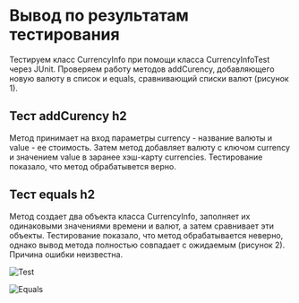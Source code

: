 # Вывод по результатам тестирования #
Тестируем класс CurrencyInfo при помощи класса CurrencyInfoTest через JUnit.
Проверяем работу методов addCurency, добавляющего новую валюту в список и equals, сравнивающий списки валют (рисунок 1).

## Тест addCurency h2
Метод принимает на вход параметры currency - название валюты и value - ее стоимость. Затем метод добавляет валюту с ключом currency и значением value в  заранее хэш-карту currencies.
Тестирование показало, что метод обрабатывется верно.

## Тест equals h2
Метод создает два объекта класса CurrencyInfo, заполняет их одинаковыми значениями времени и валют, а затем сравнивает эти объекты.
Тестирование показало, что метод обрабатывается неверно, однако вывод метода полностью совпадает с ожидаемым (рисунок 2).
Причина ошибки неизвестна.

![Test](//Test.jpg/150x100 "Рисунок 1 - Тестирование класса CurrencyInfo")

![Equals](//equalsTest.jpg/150x100 "Рисунок 2 - Сравнение выводов метода equals")